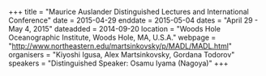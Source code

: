 +++
title = "Maurice Auslander Distinguished Lectures  and International Conference"
date = 2015-04-29
enddate = 2015-05-04
dates = "April 29 - May 4, 2015"
dateadded = 2014-09-20
location = "Woods Hole Oceanographic Institute, Woods Hole, MA, U.S.A."
webpage = "http://www.northeastern.edu/martsinkovsky/p/MADL/MADL.html"
organisers = "Kiyoshi Igusa, Alex Martsinkovsky, Gordana Todorov"
speakers = "Distinguished Speaker: Osamu Iyama (Nagoya)"
+++
